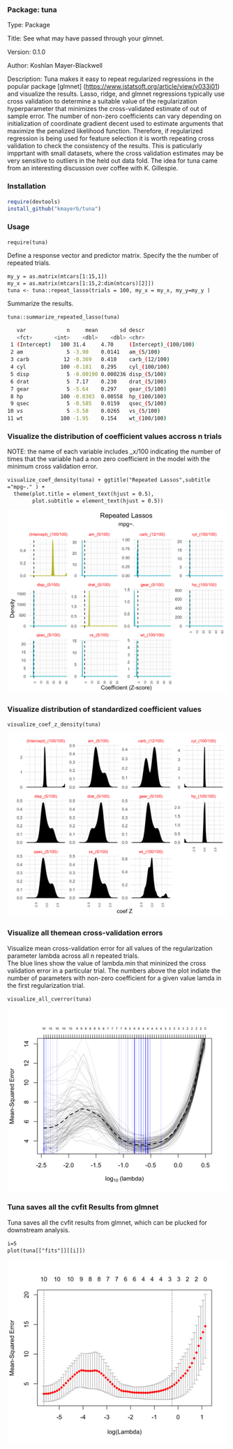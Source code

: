 ### Package: tuna

Type: Package

Title: See what may have passed through your glmnet.

Version: 0.1.0

Author: Koshlan Mayer-Blackwell

Description: Tuna makes it easy to repeat regularized regressions 
in the popular package [glmnet] (https://www.jstatsoft.org/article/view/v033i01) 
and visualize the results.  Lasso, ridge, and glmnet regressions typically use cross validation 
to determine a suitable value of the regularization hyperparameter
that minimizes the cross-validated estimate of out of sample error. 
The number of non-zero coefficients can vary depending on initialization
of coordinate gradient decent used to estimate arguments that maximize the penalized 
likelihood function. Therefore, if regularized regression is being used 
for feature selection it is worth repeating cross validation to check the consistency of the results. This is paticularly impprtant with small datasets, where the cross validation estimates may be very sensitive to outliers in the held out data fold. The idea for tuna came from an interesting discussion over coffee with K. Gillespie.

### Installation 

```r
require(devtools)
install_github("kmayerb/tuna")
```

### Usage

```{r, echo = T, warnings = F, message = F}
require(tuna)
```
Define a response vector and predictor matrix. Specify the the number of repeated trials. 
```{r}
my_y = as.matrix(mtcars[1:15,1])
my_x = as.matrix(mtcars[1:15,2:dim(mtcars)[2]])
tuna <- tuna::repeat_lasso(trials = 100, my_x = my_x, my_y=my_y )
```

Summarize the results.
```{r}
tuna::summarize_repeated_lasso(tuna)
```

```bash
   var             n     mean       sd descr                
   <fct>       <int>    <dbl>    <dbl> <chr>                
 1 (Intercept)   100 31.4     4.70     (Intercept)_(100/100)
 2 am              5 -3.90    0.0141   am_(5/100)           
 3 carb           12 -0.369   0.410    carb_(12/100)        
 4 cyl           100 -0.181   0.295    cyl_(100/100)        
 5 disp            5 -0.00190 0.000236 disp_(5/100)         
 6 drat            5  7.17    0.230    drat_(5/100)         
 7 gear            5 -5.64    0.297    gear_(5/100)         
 8 hp            100 -0.0303  0.00558  hp_(100/100)         
 9 qsec            5 -0.585   0.0159   qsec_(5/100)         
10 vs              5 -3.58    0.0265   vs_(5/100)           
11 wt            100 -1.95    0.154    wt_(100/100)   
```

### Visualize the distribution of coefficient values accross n trials

NOTE: the name of each variable includes _x/100  indicating the number of times that the variable had a non zero coefficient in the model with the minimum cross validation error. 

```{r, fig.width = 4 , fig.hieght =3}
visualize_coef_density(tuna) + ggtitle("Repeated Lassos",subtitle ="mpg~." ) +
  theme(plot.title = element_text(hjust = 0.5),
        plot.subtitle = element_text(hjust = 0.5))
```
![](f1.png)

### Visualize distribution of standardized coefficient values
```{r, fig.width = 4 , fig.hieght =3}
visualize_coef_z_density(tuna)
```
![](f2.png)

### Visualize all themean cross-validation errors 
Visualize mean cross-validation error for all values of the regularization 
parameter lambda across all n repeated trials.  
The blue lines show the value of lambda.min that mininized the cross 
validation error in a particular trial. The numbers above the plot 
indiate the number of parameters with non-zero coefficient for a given
value lamda in the first regularization trial. 
```{r, fig.width = 4 , fig.hieght =3}
visualize_all_cverror(tuna)
```  
![](f3.png)

### Tuna saves all the cvfit Results from glmnet
Tuna saves all the cvfit results from glmnet, which can be plucked for downstream analysis.
```{r, fig.width = 4 , fig.hieght =3}
i=5
plot(tuna[["fits"]][[i]])
```
![](f4.png)
